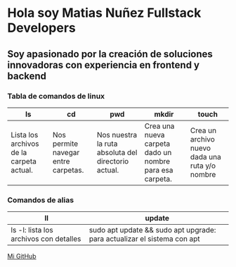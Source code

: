 # Hola soy Matias Nuñez Fullstack Developers
## Soy apasionado por la creación de soluciones innovadoras con experiencia en frontend y backend

### Tabla de comandos de linux
| ls | cd | pwd | mkdir | touch |
|----|----|-----|-------|-------|
| Lista los archivos de la carpeta actual.|Nos permite navegar entre carpetas.| Nos nuestra la ruta absoluta del directorio actual.|Crea una nueva carpeta dado un nombre para esa carpeta.|Crea un archivo nuevo dada una ruta y/o nombre|

### Comandos de alias
|ll|update|
|--|------|
|ls -l: lista los archivos con detalles|sudo apt update && sudo apt upgrade: para actualizar el sistema con apt|

[Mi GitHub](https://github.com/Matiascba27)